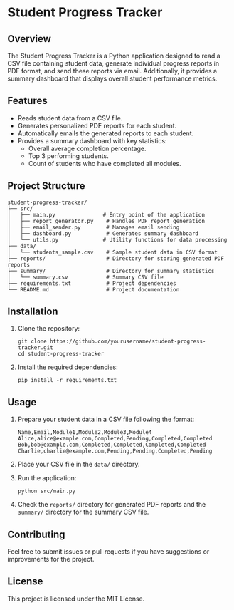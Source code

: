 # Student Progress Tracker

## Overview
The Student Progress Tracker is a Python application designed to read a CSV file containing student data, generate individual progress reports in PDF format, and send these reports via email. Additionally, it provides a summary dashboard that displays overall student performance metrics.

## Features
- Reads student data from a CSV file.
- Generates personalized PDF reports for each student.
- Automatically emails the generated reports to each student.
- Provides a summary dashboard with key statistics:
  - Overall average completion percentage.
  - Top 3 performing students.
  - Count of students who have completed all modules.

## Project Structure
```
student-progress-tracker/
├── src/
│   ├── main.py               # Entry point of the application
│   ├── report_generator.py    # Handles PDF report generation
│   ├── email_sender.py        # Manages email sending
│   ├── dashboard.py           # Generates summary dashboard
│   └── utils.py              # Utility functions for data processing
├── data/
│   └── students_sample.csv    # Sample student data in CSV format
├── reports/                   # Directory for storing generated PDF reports
├── summary/                   # Directory for summary statistics
│   └── summary.csv            # Summary CSV file
├── requirements.txt           # Project dependencies
└── README.md                  # Project documentation
```

## Installation
1. Clone the repository:
   ```
   git clone https://github.com/yourusername/student-progress-tracker.git
   cd student-progress-tracker
   ```

2. Install the required dependencies:
   ```
   pip install -r requirements.txt
   ```

## Usage
1. Prepare your student data in a CSV file following the format:
   ```
   Name,Email,Module1,Module2,Module3,Module4
   Alice,alice@example.com,Completed,Pending,Completed,Completed
   Bob,bob@example.com,Completed,Completed,Completed,Completed
   Charlie,charlie@example.com,Pending,Pending,Completed,Pending
   ```

2. Place your CSV file in the `data/` directory.

3. Run the application:
   ```
   python src/main.py
   ```

4. Check the `reports/` directory for generated PDF reports and the `summary/` directory for the summary CSV file.

## Contributing
Feel free to submit issues or pull requests if you have suggestions or improvements for the project.

## License
This project is licensed under the MIT License.